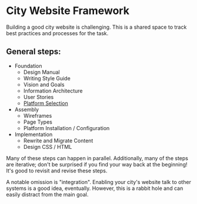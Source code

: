 # City Website Framework

Building a good city website is challenging. This is a shared space to track best practices and processes for the task. 

## General steps:

  - Foundation
    - Design Manual
    - Writing Style Guide
    - Vision and Goals
    - Information Architecture
    - User Stories
    - [Platform Selection](docs/platform.md)
  - Assembly 
    - Wireframes
    - Page Types
    - Platform Installation / Configuration 
  - Implementation
    - Rewrite and Migrate Content
    - Design CSS / HTML 

Many of these steps can happen in parallel. Additionally, many of the steps are iterative; don't be surprised if you find your way back at the beginning! It's good to revisit and revise these steps. 

A notable omission is "integration". Enabling your city's website talk to other systems is a good idea, eventually. However, this is a rabbit hole and can easily distract from the main goal.
